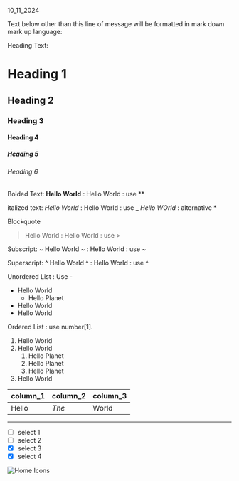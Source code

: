 10_11_2024

Text below other than this line of message will be formatted in mark down mark up language:

Heading Text:
# Heading 1
## Heading 2
### Heading 3
#### Heading 4
##### Heading 5
###### Heading 6

Bolded Text:
**Hello World** : Hello World : use **

italized text:
_Hello World_ 	: Hello World : use _
*Hello WOrld*	: alternative *

Blockquote
>Hello World	: Hello World : use >

Subscript: 
~ Hello World ~	: Hello World : use ~

Superscript:
^ Hello World ^	: Hello World : use ^

Unordered List	: Use -
- Hello World
	- Hello Planet
- Hello World
- Hello World

Ordered List	: use number[1].
1. Hello World
2. Hello World
	1. Hello Planet
	2. Hello Planet
	3. Hello Planet 
3. Hello World

| column_1 | column_2 | column_3|
|----------|----------|---------|
|Hello	   |*The*     | World   |

---

- [ ] select 1
- [ ] select 2
- [x] select 3
- [x] select 4

![Home Icons](/ArewaDataScience/LESSONS/MarkDown_box/4_subhome_card.jpg)
